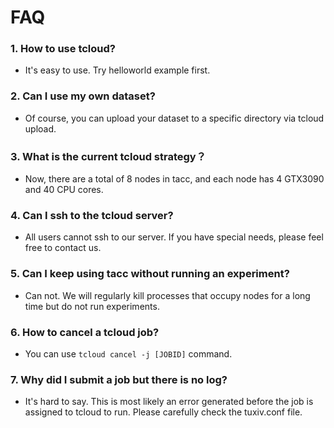 # FAQ

### 1. How to use tcloud?
- It's easy to use. Try helloworld example first.
### 2. Can I use my own dataset?
- Of course, you can upload your dataset to a specific directory via tcloud upload.
### 3. What is the current tcloud strategy？
- Now, there are a total of 8 nodes in tacc, and each node has 4 GTX3090 and 40 CPU cores.
### 4. Can I ssh to the tcloud server?
- All users cannot ssh to our server. If you have special needs, please feel free to contact us.
### 5. Can I keep using tacc without running an experiment?
- Can not. We will regularly kill processes that occupy nodes for a long time but do not run experiments.
### 6. How to cancel a tcloud job?
- You can use `tcloud cancel -j [JOBID]` command.
### 7. Why did I submit a job but there is no log?
- It's hard to say. This is most likely an error generated before the job is assigned to tcloud to run. Please carefully check the tuxiv.conf file.